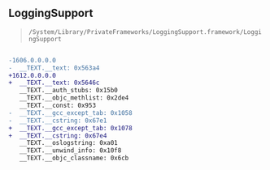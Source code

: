 ## LoggingSupport

> `/System/Library/PrivateFrameworks/LoggingSupport.framework/LoggingSupport`

```diff

-1606.0.0.0.0
-  __TEXT.__text: 0x563a4
+1612.0.0.0.0
+  __TEXT.__text: 0x5646c
   __TEXT.__auth_stubs: 0x15b0
   __TEXT.__objc_methlist: 0x2de4
   __TEXT.__const: 0x953
-  __TEXT.__gcc_except_tab: 0x1058
-  __TEXT.__cstring: 0x67e1
+  __TEXT.__gcc_except_tab: 0x1078
+  __TEXT.__cstring: 0x67e4
   __TEXT.__oslogstring: 0xa01
   __TEXT.__unwind_info: 0x10f8
   __TEXT.__objc_classname: 0x6cb

```
